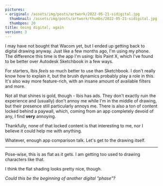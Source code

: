 ```yaml
---
pictures:
- original: /assets/img/posts/artwork/2022-05-21-sidigital.jpg
  thumbnail: /assets/img/posts/artwork/thumbs/2022-05-21-sidigital.jpg
  thumbpos: 20
title: Going digital, again
version: 3
---
```


I may have not bought that Wacom yet, but I ended up getting back to digital drawing anyway.
Just like a few months ago, I'm using my phone.
The difference this time is the app I'm using: Ibis Paint X, which I've found to be better over Autodesk Sketchbook in a few ways.

For starters, Ibis *feels* so much better to use than Sketchbook.
I don't really know how to explain it, but the brush dynamics probably play a role in this.
It's also way more feature-rich, with an insane amount of available filters and more.

Not all that shines is gold, though - Ibis has ads.
They don't exactly ruin the experience and (usually) don't annoy me while I'm in the middle of drawing, but their presence still particularly annoys me.
There is also a ton of content locked behind a paywall, which, coming from an app completely devoid of any, I find **very** annoying.

Thankfully, none of that locked content is that interesting to me, nor I believe it could help me with anything.

Whatever, enough app comparison talk.
Let's get to the drawing itself.

---

Pose-wise, this is as flat as it gets.
I am getting too used to drawing characters like that.

I think the flat shading looks pretty nice, though.

*Could this be the beginning of another digital "phase"?*
